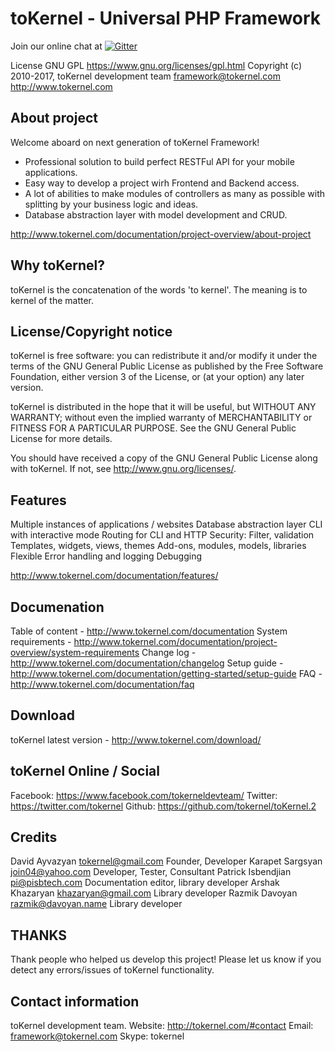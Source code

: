 
 toKernel - Universal PHP Framework
 ==================================
 Join our online chat at [![Gitter](https://badges.gitter.im/gitterHQ/gitter.svg)](https://gitter.im/toKernel/Lobby)


 License GNU GPL <https://www.gnu.org/licenses/gpl.html>
 Copyright (c) 2010-2017, toKernel development team <framework@tokernel.com>
 http://www.tokernel.com

 About project
 -------------
 Welcome aboard on next generation of toKernel Framework! 
 
 - Professional solution to build perfect RESTFul API for your mobile applications.
 - Easy way to develop a project wirh Frontend and Backend access.
 - A lot of abilities to make modules of controllers as many as possible 
	with splitting by your business logic and ideas.
 - Database abstraction layer with model development and CRUD.
 
 http://www.tokernel.com/documentation/project-overview/about-project
 
 Why toKernel?
 -------------
 
 toKernel is the concatenation of the words 'to kernel'.
 The meaning is to kernel of the matter.

 License/Copyright notice
 ------------------------
  
 toKernel is free software: you can redistribute it and/or modify
 it under the terms of the GNU General Public License as published
 by the Free Software Foundation, either version 3 of the License,
 or (at your option) any later version.
 
 toKernel is distributed in the hope that it will be useful,
 but WITHOUT ANY WARRANTY; without even the implied warranty of
 MERCHANTABILITY or FITNESS FOR A PARTICULAR PURPOSE. See the
 GNU General Public License for more details.
 
 You should have received a copy of the GNU General Public License
 along with toKernel. If not, see <http://www.gnu.org/licenses/>.

 Features
 --------
 
 Multiple instances of applications / websites
 Database abstraction layer
 CLI with interactive mode
 Routing for CLI and HTTP
 Security: Filter, validation
 Templates, widgets, views, themes
 Add-ons, modules, models, libraries
 Flexible Error handling and logging
 Debugging
 
 http://www.tokernel.com/documentation/features/
 
 Documenation
 ------------
 
 Table of content - http://www.tokernel.com/documentation
 System requirements - http://www.tokernel.com/documentation/project-overview/system-requirements
 Change log - http://www.tokernel.com/documentation/changelog
 Setup guide - http://www.tokernel.com/documentation/getting-started/setup-guide
 FAQ - http://www.tokernel.com/documentation/faq
 
 Download
 -------- 
 
 toKernel latest version - http://www.tokernel.com/download/

 toKernel Online / Social
 ------------------------
 
 Facebook: https://www.facebook.com/tokerneldevteam/
 Twitter: https://twitter.com/tokernel
 Github: https://github.com/tokernel/toKernel.2
 
 Credits
 ------- 

 David Ayvazyan     <tokernel@gmail.com>    Founder, Developer
 Karapet Sargsyan   <join04@yahoo.com>      Developer, Tester, Consultant
 Patrick Isbendjian <pi@pisbtech.com>       Documentation editor, library developer
 Arshak Khazaryan   <khazaryan@gmail.com>   Library developer
 Razmik Davoyan     <razmik@davoyan.name>   Library developer

 THANKS
 ------
 
 Thank people who helped us develop this project!
 Please let us know if you detect any errors/issues of toKernel functionality. 
  
 Contact information
 -------------------

 toKernel development team.
 Website: http://tokernel.com/#contact
 Email: framework@tokernel.com
 Skype: tokernel
 